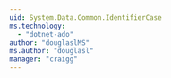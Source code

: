 ```yaml
---
uid: System.Data.Common.IdentifierCase
ms.technology: 
  - "dotnet-ado"
author: "douglaslMS"
ms.author: "douglasl"
manager: "craigg"
---
```

